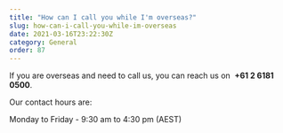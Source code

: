 ```yaml
---
title: "How can I call you while I'm overseas?"
slug: how-can-i-call-you-while-im-overseas
date: 2021-03-16T23:22:30Z
category: General
order: 87
---
```


If you are overseas and need to call us, you can reach us on  **+61 2 6181 0500**.

Our contact hours are:

Monday to Friday - 9:30 am to 4:30 pm (AEST)
